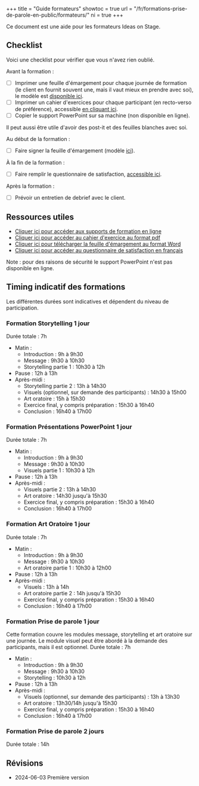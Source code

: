 +++
title		= "Guide formateurs"
showtoc		= true
url			= "/fr/formations-prise-de-parole-en-public/formateurs/"
ni			= true
+++

Ce document est une aide pour les formateurs Ideas on Stage.

## Checklist

Voici une checklist pour vérifier que vous n'avez rien oublié.

Avant la formation :

- [ ] Imprimer une feuille d'émargement pour chaque journée de formation (le client en fournit souvent une, mais il vaut mieux en prendre avec soi), le modèle est [disponible ici](/training/feuille-emargement.docx).
- [ ] Imprimer un cahier d'exercices pour chaque participant (en recto-verso de préférence), accessible [en cliquant ici](/training/cahier-exercices-ideas-on-stage.pdf).
- [ ] Copier le support PowerPoint sur sa machine (non disponible en ligne).

Il peut aussi être utile d'avoir des post-it et des feuilles blanches avec soi.

Au début de la formation :

- [ ] Faire signer la feuille d'émargement (modèle [ici](/training/feuille-emargement.docx)).

À la fin de la formation :

- [ ] Faire remplir le questionnaire de satisfaction, [accessible ici](https://www.survio.com/survey/d/X5P/Formation-ideasonstage).

Après la formation :

- [ ] Prévoir un entretien de debrief avec le client.


## Ressources utiles

- [Cliquer ici pour accéder aux supports de formation en ligne](/fr/formations-prise-de-parole-en-public/supports/)
- [Cliquer ici pour accéder au cahier d'exercice au format pdf](/training/cahier-exercices-ideas-on-stage.pdf)
- [Cliquer ici pour télécharger la feuille d'émargement au format Word](/training/feuille-emargement.docx)
- [Cliquer ici pour accéder au questionnaire de satisfaction en français](https://www.survio.com/survey/d/X5P/Formation-ideasonstage)

Note : pour des raisons de sécurité le support PowerPoint n'est pas disponible en ligne.


## Timing indicatif des formations

Les différentes durées sont indicatives et dépendent du niveau de participation.


### Formation Storytelling 1 jour

Durée totale : 7h

- Matin : 
	- Introduction : 9h à 9h30
	- Message : 9h30 à 10h30
	- Storytelling partie 1 : 10h30 à 12h
- Pause : 12h à 13h
- Après-midi :
	- Storytelling partie 2 : 13h à 14h30
	- Visuels (optionnel, sur demande des participants) : 14h30 à 15h00
	- Art oratoire : 15h à 15h30
	- Exercice final, y compris préparation : 15h30 à 16h40
	- Conclusion : 16h40 à 17h00


### Formation Présentations PowerPoint 1 jour

Durée totale : 7h

- Matin : 
	- Introduction : 9h à 9h30
	- Message : 9h30 à 10h30
	- Visuels partie 1 : 10h30 à 12h
- Pause : 12h à 13h
- Après-midi :
	- Visuels partie 2 : 13h à 14h30
	- Art oratoire : 14h30 jusqu'à 15h30
	- Exercice final, y compris préparation : 15h30 à 16h40
	- Conclusion : 16h40 à 17h00


### Formation Art Oratoire 1 jour

Durée totale : 7h

- Matin : 
	- Introduction : 9h à 9h30
	- Message : 9h30 à 10h30
	- Art oratoire partie 1 : 10h30 à 12h00
- Pause : 12h à 13h
- Après-midi :
	- Visuels : 13h à 14h
	- Art oratoire partie 2 : 14h jusqu'à 15h30
	- Exercice final, y compris préparation : 15h30 à 16h40
	- Conclusion : 16h40 à 17h00


### Formation Prise de parole 1 jour

Cette formation couvre les modules message, storytelling et art oratoire sur une journée. Le module visuel peut être abordé à la demande des participants, mais il est optionnel. Durée totale : 7h

- Matin : 
	- Introduction : 9h à 9h30
	- Message : 9h30 à 10h30
	- Storytelling : 10h30 à 12h
- Pause : 12h à 13h
- Après-midi :
	- Visuels (optionnel, sur demande des participants) : 13h à 13h30
	- Art oratoire : 13h30/14h jusqu'à 15h30
	- Exercice final, y compris préparation : 15h30 à 16h40
	- Conclusion : 16h40 à 17h00


### Formation Prise de parole 2 jours

Durée totale : 14h


## Révisions

- 2024-06-03 Première version

